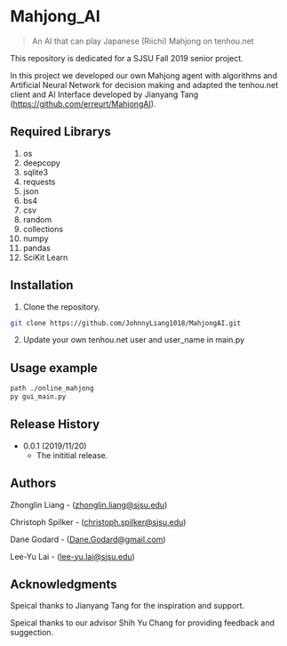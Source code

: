 # Mahjong_AI
> An AI that can play Japanese (Riichi) Mahjong on tenhou.net

This repository is dedicated for a SJSU Fall 2019 senior project.

In this project we developed our own Mahjong agent with algorithms and Artificial Neural Network for decision making and adapted the tenhou.net client and AI Interface developed by Jianyang Tang (https://github.com/erreurt/MahjongAI). 

## Required Librarys 
1. os
2. deepcopy
3. sqlite3
4. requests
5. json
6. bs4
7. csv
8. random
9. collections
10. numpy
11. pandas
12. SciKit Learn

## Installation
1. Clone the repository.
```sh
git clone https://github.com/JohnnyLiang1018/MahjongAI.git
```
2. Update your own tenhou.net user and user_name in main.py 

## Usage example

```sh
path ./online_mahjong
py gui_main.py
```

## Release History

* 0.0.1 (2019/11/20)
    * The inititial release.

## Authors

Zhonglin Liang - (zhonglin.liang@sjsu.edu)

Christoph Spilker - (christoph.spilker@sjsu.edu)

Dane Godard - (Dane.Godard@gmail.com)

Lee-Yu Lai - (lee-yu.lai@sjsu.edu)

## Acknowledgments

Speical thanks to Jianyang Tang for the inspiration and support.

Speical thanks to our advisor Shih Yu Chang for providing feedback and suggection.


